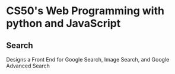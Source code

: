 # CS50's Web Programming with python and JavaScript
## Search
Designs a Front End for Google Search, Image Search, and Google Advanced Search
